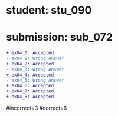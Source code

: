# student: stu_090
# submission: sub_072

```diff
+ ex04_0: Accepted
- ex04_1: Wrong Answer
+ ex04_2: Accepted
- ex04_3: Wrong Answer
+ ex04_4: Accepted
- ex04_5: Wrong Answer
+ ex04_6: Accepted
+ ex04_7: Accepted
+ ex04_8: Accepted
```
#incorrect=3
#correct=6
